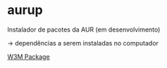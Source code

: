 # aurup
Instalador de pacotes da AUR (em desenvolvimento)

-> dependências a serem instaladas no computador

<a href="http://w3m.sourceforge.net/">W3M Package</a>

